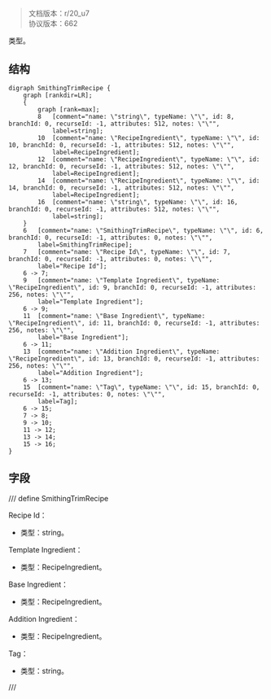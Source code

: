 # <!-- md:samp SmithingTrimRecipe -->

> 文档版本：r/20_u7<br/>协议版本：662

<!-- md:samp SmithingTrimRecipe -->类型。

## 结构

```viz
digraph SmithingTrimRecipe {
	graph [rankdir=LR];
	{
		graph [rank=max];
		8	[comment="name: \"string\", typeName: \"\", id: 8, branchId: 0, recurseId: -1, attributes: 512, notes: \"\"",
			label=string];
		10	[comment="name: \"RecipeIngredient\", typeName: \"\", id: 10, branchId: 0, recurseId: -1, attributes: 512, notes: \"\"",
			label=RecipeIngredient];
		12	[comment="name: \"RecipeIngredient\", typeName: \"\", id: 12, branchId: 0, recurseId: -1, attributes: 512, notes: \"\"",
			label=RecipeIngredient];
		14	[comment="name: \"RecipeIngredient\", typeName: \"\", id: 14, branchId: 0, recurseId: -1, attributes: 512, notes: \"\"",
			label=RecipeIngredient];
		16	[comment="name: \"string\", typeName: \"\", id: 16, branchId: 0, recurseId: -1, attributes: 512, notes: \"\"",
			label=string];
	}
	6	[comment="name: \"SmithingTrimRecipe\", typeName: \"\", id: 6, branchId: 0, recurseId: -1, attributes: 0, notes: \"\"",
		label=SmithingTrimRecipe];
	7	[comment="name: \"Recipe Id\", typeName: \"\", id: 7, branchId: 0, recurseId: -1, attributes: 0, notes: \"\"",
		label="Recipe Id"];
	6 -> 7;
	9	[comment="name: \"Template Ingredient\", typeName: \"RecipeIngredient\", id: 9, branchId: 0, recurseId: -1, attributes: 256, notes: \"\"",
		label="Template Ingredient"];
	6 -> 9;
	11	[comment="name: \"Base Ingredient\", typeName: \"RecipeIngredient\", id: 11, branchId: 0, recurseId: -1, attributes: 256, notes: \"\"",
		label="Base Ingredient"];
	6 -> 11;
	13	[comment="name: \"Addition Ingredient\", typeName: \"RecipeIngredient\", id: 13, branchId: 0, recurseId: -1, attributes: 256, notes: \"\"",
		label="Addition Ingredient"];
	6 -> 13;
	15	[comment="name: \"Tag\", typeName: \"\", id: 15, branchId: 0, recurseId: -1, attributes: 0, notes: \"\"",
		label=Tag];
	6 -> 15;
	7 -> 8;
	9 -> 10;
	11 -> 12;
	13 -> 14;
	15 -> 16;
}

```

## 字段

/// define
SmithingTrimRecipe

Recipe Id：<!-- md:samp string -->

- 类型：string。

Template Ingredient：[<!-- md:samp RecipeIngredient -->](refs/protocols/types/RecipeIngredient.md)

- 类型：RecipeIngredient。

Base Ingredient：[<!-- md:samp RecipeIngredient -->](refs/protocols/types/RecipeIngredient.md)

- 类型：RecipeIngredient。

Addition Ingredient：[<!-- md:samp RecipeIngredient -->](refs/protocols/types/RecipeIngredient.md)

- 类型：RecipeIngredient。

Tag：<!-- md:samp string -->

- 类型：string。


///

